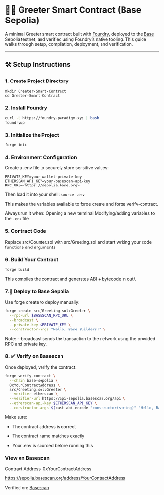 # 👋🏻 Greeter Smart Contract (Base Sepolia)

A minimal Greeter smart contract built with [Foundry](https://book.getfoundry.sh/), deployed to the [Base Sepolia](https://sepolia.basescan.org/) testnet, and verified using Foundry’s native tooling. This guide walks through setup, compilation, deployment, and verification.

---

## 🛠️ Setup Instructions

### 1. Create Project Directory

```
mkdir Greeter-Smart-Contract
cd Greeter-Smart-Contract
```




### 2. Install Foundry

```bash
curl -L https://foundry.paradigm.xyz | bash
foundryup
```
### 3. Initialize the Project

```
forge init
```


### 4. Environment Configuration

Create a .env file to securely store sensitive values:
```
PRIVATE_KEY=your-wallet-private-key
ETHERSCAN_API_KEY=your-basescan-api-key
RPC_URL=<https://sepolia.base.org>
```

Then load it into your shell:
`source .env`

This makes the variables available to forge create and forge verify-contract.

Always run it when:
Opening a new terminal
Modifying/adding variables to the `.env` file


### 5. Contract Code 

Replace src/Counter.sol with src/Greeting.sol and start writing your code functions and arguments


### 6. Build Your Contract

```
forge build
```

This compiles the contract and generates ABI + bytecode in out/.


### 7.🚀 Deploy to Base Sepolia

Use forge create to deploy manually:

```bash
forge create src/Greeting.sol:Greeter \
  --rpc-url $BASESCAN_RPC_URL \
  --broadcast \
  --private-key $PRIVATE_KEY \
  --constructor-args "Hello, Base Builders!" \
```
Note: --broadcast sends the transaction to the network using the provided RPC and private key.

### 8. ✅ Verify on Basescan
Once deployed, verify the contract:

```bash
forge verify-contract \
  --chain base-sepolia \
  0xYourContractAddress \
  src/Greeting.sol:Greeter \
  --verifier etherscan \
  --verifier-url https://api-sepolia.basescan.org/api \
  --etherscan-api-key $ETHERSCAN_API_KEY \
  --constructor-args $(cast abi-encode "constructor(string)" "Hello, Base builders!")

```
Make sure:

* The contract address is correct

* The contract name matches exactly

* Your .env is sourced before running this



### View on Basescan

Contract Address: 0xYourContractAddress

<https://sepolia.basescan.org/address/YourContractAddress>

Verified on: [Basescan](https://sepolia.basescan.org/)


